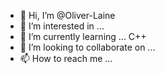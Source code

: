 - 👋 Hi, I’m @Oliver-Laine
- 👀 I’m interested in ...
- 🌱 I’m currently learning ...
  C++
- 💞️ I’m looking to collaborate on ...
- 📫 How to reach me ...

<!---
Oliver-Laine/Oliver-Laine is a ✨ special ✨ repository because its `README.md` (this file) appears on your GitHub profile.
You can click the Preview link to take a look at your changes.
--->
